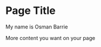# Page Title

My name is Osman Barrie


More content you want on your page



<!-- use this to make a menu when you add more pages -->
<!-- ```{toctree}
:maxdepth: 2
:hidden:

pechakucha
``` -->
